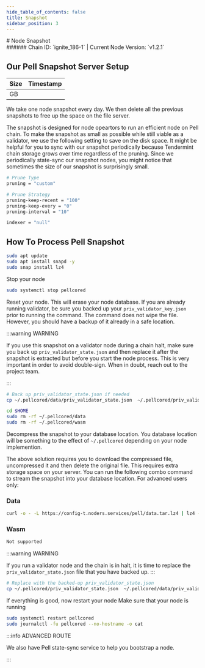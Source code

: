 ```yaml
---
hide_table_of_contents: false
title: Snapshot
sidebar_position: 3
---
```


<div class="h1-with-icon icon-pell">
# Node Snapshot
</div>
###### Chain ID: `ignite_186-1` | Current Node Version: `v1.2.1`

## Our Pell Snapshot Server Setup

| Size   | Timestamp    |
|--------|--------------|
|  GB |   |


We take one node snapshot every day. We then delete all the previous snapshots to free up the space on the file server.

The snapshot is designed for node opeartors to run an efficient node on Pell chain. To make the snapshot as small as possible while still viable as a validator, we use the following setting to save on the disk space. It might be helpful for you to sync with our snapshot periodically because Tendermint chain storage grows over time regardless of the pruning. Since we periodically state-sync our snapshot nodes, you might notice that sometimes the size of our snapshot is surprisingly small.

```bash title="app.toml"
# Prune Type
pruning = "custom"

# Prune Strategy
pruning-keep-recent = "100"
pruning-keep-every = "0"
pruning-interval = "10"
```

```bash title="config.toml"
indexer = "null"
```

## How To Process Pell Snapshot
```bash
sudo apt update
sudo apt install snapd -y
sudo snap install lz4
```

Stop your node
```bash
sudo systemctl stop pellcored
```
Reset your node. This will erase your node database. If you are already running validator, be sure you backed up your `priv_validator_key.json` prior to running the command. The command does not wipe the file. However, you should have a backup of it already in a safe location.

:::warning WARNING

If you use this snapshot on a validator node during a chain halt, make sure you back up `priv_validator_state.json` and then replace it after the snapshot is extracted but before you start the node process. This is very important in order to avoid double-sign. When in doubt, reach out to the project team.

:::

```bash
# Back up priv_validator_state.json if needed
cp ~/.pellcored/data/priv_validator_state.json  ~/.pellcored/priv_validator_state.json

cd $HOME
sudo rm -rf ~/.pellcored/data
sudo rm -rf ~/.pellcored/wasm
```

Decompress the snapshot to your database location. You database location will be something to the effect of `~/.pellcored` depending on your node implemention.

The above solution requires you to download the compressed file, uncompressed it and then delete the original file. This requires extra storage space on your server. You can run the following combo command to stream the snapshot into your database location. For advanced users only:
### Data
```bash
curl -o - -L https://config-t.noders.services/pell/data.tar.lz4 | lz4 -d | tar -x -C ~/.pellcored
```
### Wasm
```bash
Not supported
```

:::warning WARNING

If you run a validator node and the chain is in halt, it is time to replace the `priv_validator_state.json` file that you have backed up.
:::

```bash
# Replace with the backed-up priv_validator_state.json
cp ~/.pellcored/priv_validator_state.json  ~/.pellcored/data/priv_validator_state.json
```

If everything is good, now restart your node
Make sure that your node is running

```bash
sudo systemctl restart pellcored
sudo journalctl -fu pellcored --no-hostname -o cat
```

:::info ADVANCED ROUTE

We also have Pell state-sync service to help you bootstrap a node.

:::